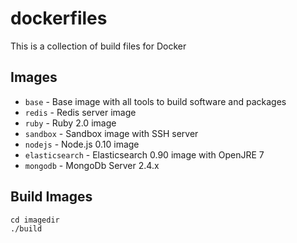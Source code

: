 # dockerfiles

This is a collection of build files for Docker

## Images

- `base`          - Base image with all tools to build software and packages
- `redis`         - Redis server image
- `ruby`          - Ruby 2.0 image
- `sandbox`       - Sandbox image with SSH server
- `nodejs`        - Node.js 0.10 image
- `elasticsearch` - Elasticsearch 0.90 image with OpenJRE 7
- `mongodb`       - MongoDb Server 2.4.x

## Build Images

```
cd imagedir
./build
```